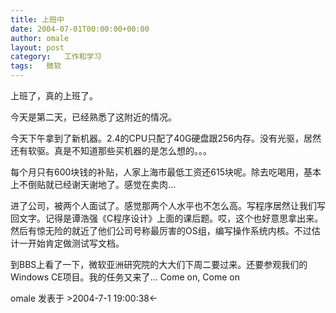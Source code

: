 ```yaml
---
title: 上班中
date: 2004-07-01T00:00:00+00:00
author: omale
layout: post
category:   工作和学习  
tags:   微软
---
```

上班了，真的上班了。
	  
今天是第二天，已经熟悉了这附近的情况。

今天下午拿到了新机器。2.4的CPU只配了40G硬盘跟256内存。没有光驱，居然还有软驱。真是不知道那些买机器的是怎么想的。。。

每个月只有600块钱的补贴，人家上海市最低工资还615块呢。除去吃喝用，基本上不倒贴就已经谢天谢地了。感觉在卖肉&#8230;

进了公司，被两个人面试了。感觉那两个人水平也不怎么高。写程序居然让我们写回文字。记得是谭浩强《C程序设计》上面的课后题。哎，这个也好意思拿出来。然后有惊无险的就近了他们公司号称最厉害的OS组，编写操作系统内核。不过估计一开始肯定做测试写文档。

到BBS上看了一下，微软亚洲研究院的大大们下周二要过来。还要参观我们的Windows CE项目。我的任务又来了&#8230; Come on, Come on

omale 发表于 >2004-7-1 19:00:38&larr; 